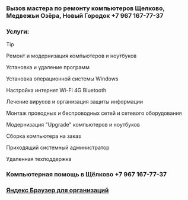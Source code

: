 ### Вызов мастера по ремонту компьютеров Щелково, Медвежьи Озёра, Новый Городок +7 967 167-77-37

### Услуги:

> [!TIP]
> Ремонт и модернизация компьютеров и ноутбуков
> 
> Установка и удаление программ
> 
> Установка операционной системы Windows
> 
> Настройка интернет Wi-Fi 4G Bluetooth
> 
> Лечение вирусов и организация защиты информации
> 
> Монтаж проводных и беспроводных сетей и сетевого оборудования
> 
> Модернизация "Upgrade" компьютеров и ноутбуков
> 
> Cборка компьютера на заказ
> 
> Приходящий системный администратор
> 
> Удаленная техподдержка

### Компьютерная помощь в Щёлково +7 967 167-77-37

### [Яндекс Браузер для организаций](https://ya.cc/4fQgmZ)

